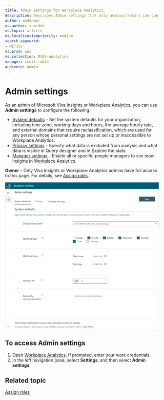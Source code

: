 ```yaml
---
title: Admin settings for Workplace Analytics
description: Describes Admin settings that only administrators can configure and edit in Workplace Analytics
author: madehmer
ms.author: v-mideh
ms.topic: article
ms.localizationpriority: medium 
search.appverid:
- MET150
ms.prod: wpa
ms.collection: M365-analytics
manager: scott.ruble
audience: Admin
---
```


# Admin settings

As an admin of Microsoft Viva Insights or Workplace Analytics, you can use **Admin settings** to configure the following.

* [System defaults](system-defaults.md) - Set the system defaults for your organization, including time zone, working days and hours, the average hourly rate, and external domains that require reclassification, which are used for any person whose personal settings are not set up or inaccessible to Workplace Analytics.
* [Privacy settings](privacy-settings.md) - Specify what data is excluded from analysis and what data is visible in Query designer and in Explore the stats.
* [Manager settings](manager-settings.md) - Enable all or specific people managers to see team insights in Workplace Analytics.

**Owner** – Only Viva Insights or Workplace Analytics admins have full access to this page. For details, see [Assign roles](../setup/assign-roles-to-wpa-admins.md).

![Admin settings.](../images/wpa/use/system-defaults.png)

## To access Admin settings

1. Open [Workplace Analytics](https://workplaceanalytics.office.com). If prompted, enter your work credentials.
2. In the left navigation pane, select **Settings**, and then select **Admin settings**.

## Related topic

[Assign roles](../setup/assign-roles-to-wpa-admins.md)
